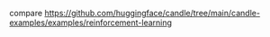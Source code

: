 compare https://github.com/huggingface/candle/tree/main/candle-examples/examples/reinforcement-learning
